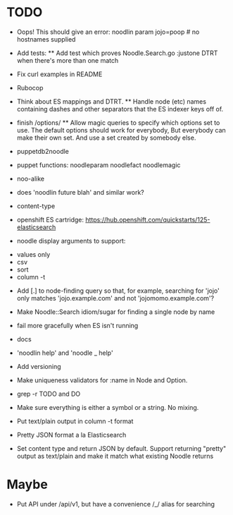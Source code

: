 # TODO

* Oops!  This should give an error: noodlin param jojo=poop # no hostnames supplied

* Add tests:
** Add test which proves Noodle.Search.go :justone DTRT when there's more than one match

* Fix curl examples in README

* Rubocop

* Think about ES mappings and DTRT.
** Handle node (etc) names containing dashes and other separators that the ES indexer keys off of.

* finish /options/
** Allow magic queries to specify which options set to use.  The default options should work
for everybody,  But everybody can make their own set.  And use a set created by somebody else.

* puppetdb2noodle

* puppet functions: noodleparam noodlefact noodlemagic

* noo-alike

* does 'noodlin future blah' and similar work?

* content-type

* openshift ES cartridge:
https://hub.openshift.com/quickstarts/125-elasticsearch

* noodle display arguments to support:
- values only
- csv
- sort
- column -t

* Add [.] to node-finding query so that, for example, searching for 'jojo' only matches 'jojo.example.com' and not 'jojomomo.example.com'?

* Make Noodle::Search idiom/sugar for finding a single node by name

* fail more gracefully when ES isn't running

* docs

* 'noodlin help' and 'noodle _ help'

* Add versioning

* Make uniqueness validators for :name in Node and Option.

* grep -r TODO and DO

* Make sure everything is either a symbol or a string.  No mixing.

* Put text/plain output in column -t format

* Pretty JSON format a la Elasticsearch

* Set content type and return JSON by default.  Support returning "pretty" output as text/plain and make it match what existing Noodle returns

# Maybe
* Put API under /api/v1, but have a convenience /_/ alias for searching

